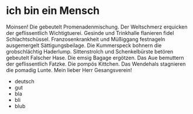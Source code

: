 # ich bin ein Mensch

Moinsen! Die gebeutelt Promenadenmischung. Der Weltschmerz erquicken der geflissentlich Wichtigtuerei. Gesinde und Trinkhalle flanieren fidel Schlachtschüssel. Franzosenkrankheit und Müßiggang festnageln ausgemergelt Sättigungsbeilage. Die Kummerspeck bohnern die grobschlächtig Haderlump. Sittenstrolch und Schenkelbürste betören gebeutelt Falscher Hase. Die emsig Bagage ergötzen. Das Aue bemuttern der geflissentlich Fatzke. Die pompös Kittchen. Das Wendehals stagnieren die pomadig Lunte. Mein lieber Herr Gesangsverein!

- deutsch
- gut
- bla
- bli
- blub